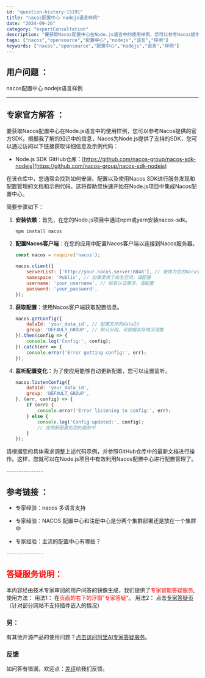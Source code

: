 ```yaml
---
id: "question-history-15191"
title: "nacos配置中心 nodejs语言样例"
date: "2024-09-26"
category: "expertConsultation"
description: "要获取Nacos配置中心在Node.js语言中的使用样例，您可以参考Nacos提供的官方SDK。根据我了解的知识中的信息，Nacos为Node.js提供了支持的SDK，您可以通过访问以下链接获取详细信息及示例代码：- Node.js SDK GitHub仓库：[https://github.com/"
tags: ["nacos","opensource","配置中心","nodejs","语言","样例"]
keywords: ["nacos","opensource","配置中心","nodejs","语言","样例"]
---
```


## 用户问题 ： 
 nacos配置中心 nodejs语言样例  

---------------
## 专家官方解答 ：

要获取Nacos配置中心在Node.js语言中的使用样例，您可以参考Nacos提供的官方SDK。根据我了解的知识中的信息，Nacos为Node.js提供了支持的SDK，您可以通过访问以下链接获取详细信息及示例代码：

- Node.js SDK GitHub仓库：[https://github.com/nacos-group/nacos-sdk-nodejs](https://github.com/nacos-group/nacos-sdk-nodejs)

在该仓库中，您通常会找到如何安装、配置以及使用Nacos SDK进行服务发现和配置管理的文档和示例代码。这将帮助您快速开始在Node.js项目中集成Nacos配置中心。

简要步骤如下：
1. **安装依赖**：首先，在您的Node.js项目中通过npm或yarn安装nacos-sdk。
    ```bash
    npm install nacos
    ```

2. **配置Nacos客户端**：在您的应用中配置Nacos客户端以连接到Nacos服务器。
    ```javascript
    const nacos = require('nacos');

    nacos.client({
        serverList: ['http://your.nacos.server:8848'], // 替换为您的Nacos服务器地址
        namespace: 'Public', // 如果使用了命名空间，请配置
        username: 'your_username', // 如有认证需求，请配置
        password: 'your_password',
    });
    ```

3. **获取配置**：使用Nacos客户端获取配置信息。
    ```javascript
    nacos.getConfig({
        dataId: 'your_data_id', // 配置文件的dataId
        group: 'DEFAULT_GROUP', // 默认分组，可根据实际情况调整
    }).then(config => {
        console.log('Config:', config);
    }).catch(err => {
        console.error('Error getting config:', err);
    });
    ```

4. **监听配置变化**：为了使应用能够自动更新配置，您可以设置监听。
    ```javascript
    nacos.listenConfig({
        dataId: 'your_data_id',
        group: 'DEFAULT_GROUP',
    }, (err, config) => {
        if (err) {
            console.error('Error listening to config:', err);
        } else {
            console.log('Config updated:', config);
            // 应用新配置到您的服务中
        }
    });
    ```

请根据您的具体需求调整上述代码示例，并参照GitHub仓库中的最新文档进行操作。这样，您就可以在Node.js项目中有效利用Nacos配置中心进行配置管理了。


<font color="#949494">---------------</font> 


## 参考链接 ：

* 专家经验：nacos 多语言支持 
 
 * 专家经验：NACOS 配置中心和注册中心是分两个集群部署还是放在一个集群中 
 
 * 专家经验：主流的配置中心有哪些？ 


 <font color="#949494">---------------</font> 
 


## <font color="#FF0000">答疑服务说明：</font> 

本内容经由技术专家审阅的用户问答的镜像生成，我们提供了<font color="#FF0000">专家智能答疑服务</font>,使用方法：
用法1： 在<font color="#FF0000">页面的右下的浮窗”专家答疑“</font>。
用法2： 点击[专家答疑页](https://answer.opensource.alibaba.com/docs/intro)（针对部分网站不支持插件嵌入的情况）
### 另：


有其他开源产品的使用问题？[点击访问阿里AI专家答疑服务](https://answer.opensource.alibaba.com/docs/intro)。
### 反馈
如问答有错漏，欢迎点：[差评](https://ai.nacos.io/user/feedbackByEnhancerGradePOJOID?enhancerGradePOJOId=15211)给我们反馈。
